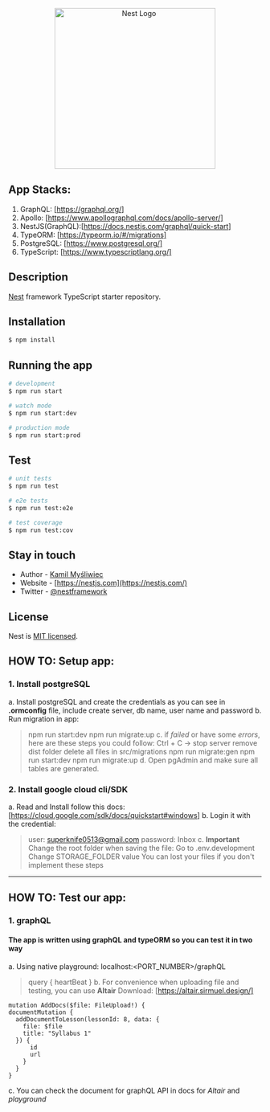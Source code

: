 <p align="center">
  <a href="http://nestjs.com/" target="blank"><img src="https://nestjs.com/img/logo_text.svg" width="320" alt="Nest Logo" /></a>
</p>

[circleci-image]: https://img.shields.io/circleci/build/github/nestjs/nest/master?token=abc123def456
[circleci-url]: https://circleci.com/gh/nestjs/nest

## App Stacks:

1. GraphQL: [https://graphql.org/]
2. Apollo: [https://www.apollographql.com/docs/apollo-server/]
3. NestJS(GraphQL):[https://docs.nestjs.com/graphql/quick-start]
4. TypeORM: [https://typeorm.io/#/migrations]
5. PostgreSQL: [https://www.postgresql.org/]
6. TypeScript: [https://www.typescriptlang.org/]

## Description

[Nest](https://github.com/nestjs/nest) framework TypeScript starter repository.

## Installation

```bash
$ npm install
```

## Running the app

```bash
# development
$ npm run start

# watch mode
$ npm run start:dev

# production mode
$ npm run start:prod
```

## Test

```bash
# unit tests
$ npm run test

# e2e tests
$ npm run test:e2e

# test coverage
$ npm run test:cov
```

## Stay in touch

- Author - [Kamil Myśliwiec](https://kamilmysliwiec.com)
- Website - [https://nestjs.com](https://nestjs.com/)
- Twitter - [@nestframework](https://twitter.com/nestframework)

## License

Nest is [MIT licensed](LICENSE).

## HOW TO: Setup app:

### 1. Install postgreSQL

a. Install postgreSQL and create the credentials as you can see in **.ormconfig** file, include create server, db name, user name and password
b. Run migration in app:

> npm run start:dev
> npm run migrate:up
> c. if _failed_ or have some _errors_, here are these steps you could follow:
> Ctrl + C -> stop server
> remove dist folder
> delete all files in src/migrations
> npm run migrate:gen
> npm run start:dev
> npm run migrate:up
> d. Open pgAdmin and make sure all tables are generated.

### 2. Install google cloud cli/SDK

a. Read and Install follow this docs: [https://cloud.google.com/sdk/docs/quickstart#windows]
b. Login it with the credential:

> user: superknife0513@gmail.com
> password: Inbox
> c. **Important** Change the root folder when saving the file:
> Go to .env.development
> Change STORAGE_FOLDER value
> You can lost your files if you don't implement these steps

---

## HOW TO: Test our app:

### 1. graphQL

#### The app is written using graphQL and typeORM so you can test it in two way

a. Using native playground: localhost:<PORT_NUMBER>/graphQL

> query { heartBeat }
> b. For convenience when uploading file and testing, you can use **Altair**
> Download: [https://altair.sirmuel.design/]

```
mutation AddDocs($file: FileUpload!) {
documentMutation {
  addDocumentToLesson(lessonId: 8, data: {
    file: $file
    title: "Syllabus 1"
  }) {
      id
      url
    }
  }
}
```

c. You can check the document for graphQL API in docs for _Altair_ and _playground_
